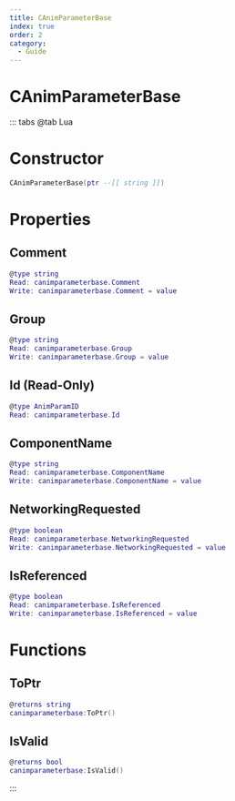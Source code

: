 ```yaml
---
title: CAnimParameterBase
index: true
order: 2
category:
  - Guide
---
```


# CAnimParameterBase

::: tabs
@tab Lua
# Constructor
```lua
CAnimParameterBase(ptr --[[ string ]])
```
# Properties
## Comment 
```lua
@type string
Read: canimparameterbase.Comment
Write: canimparameterbase.Comment = value
```
## Group 
```lua
@type string
Read: canimparameterbase.Group
Write: canimparameterbase.Group = value
```
## Id (Read-Only)
```lua
@type AnimParamID
Read: canimparameterbase.Id
```
## ComponentName 
```lua
@type string
Read: canimparameterbase.ComponentName
Write: canimparameterbase.ComponentName = value
```
## NetworkingRequested 
```lua
@type boolean
Read: canimparameterbase.NetworkingRequested
Write: canimparameterbase.NetworkingRequested = value
```
## IsReferenced 
```lua
@type boolean
Read: canimparameterbase.IsReferenced
Write: canimparameterbase.IsReferenced = value
```
# Functions
## ToPtr
```lua
@returns string
canimparameterbase:ToPtr()
```
## IsValid
```lua
@returns bool
canimparameterbase:IsValid()
```

:::